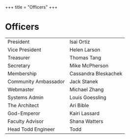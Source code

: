 +++
title = "Officers"
+++

# Officers

|||
|---|---|
|President|Isai Ortiz|
|Vice President|Helen Larson|
|Treasurer|Thomas Tang|
|Secretary|Mike McPherson|
|Membership|Cassandra Bleskachek|
|Community Ambassador|Jack Stanek|
|Webmaster|Michael Zhang|
|Systems Admin|Louis Goessling|
|The Architect|Ari Bible|
|God-Emperor|Kairi Lassard|
|Faculty Advisor|Shana Watters|
|Head Todd Engineer|Todd|

